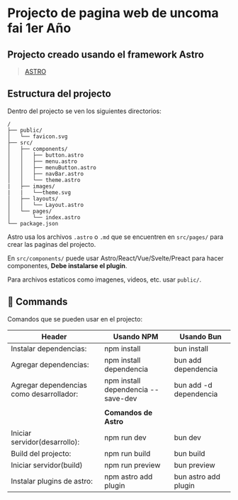 # Projecto de pagina web de uncoma fai 1er Año

## Projecto creado usando el framework Astro
> [ASTRO](https://astro.build/)

## Estructura del projecto

Dentro del projecto se ven los siguientes directorios:

```text
/
├── public/
│   └── favicon.svg
├── src/
│   ├── components/
│   │   ├── button.astro
│   │   ├── menu.astro
│   │   ├── menuButton.astro
│   │   ├── navBar.astro
│   │   └── theme.astro
|   ├── images/ 
|   |   └──theme.svg
│   ├── layouts/
│   │   └── Layout.astro
│   └── pages/
│       └── index.astro
└── package.json
```

Astro usa los archivos `.astro` o `.md` que se encuentren en `src/pages/` para crear las paginas del projecto.

En `src/components/` puede usar Astro/React/Vue/Svelte/Preact para hacer componentes, **Debe instalarse el plugin**.

Para archivos estaticos como imagenes, videos, etc. usar `public/`.

## 🧞 Commands

Comandos que se pueden usar en el projecto:

| Header | Usando NPM | Usando Bun |
| --- | --- | --- |
| Instalar dependencias: | npm install | bun install |
| Agregar dependencias: | npm install dependencia | bun add dependencia |
| Agregar dependencias como desarrollador: | npm install dependencia --save-dev | bun add -d dependencia |
|  |  |  |
|  | **Comandos de Astro** | |
| Iniciar servidor(desarrollo): | npm run dev | bun dev |
| Build del projecto: | npm run build | bun build |
| Iniciar servidor(build) | npm run preview | bun preview |
| Instalar plugins de astro: | npm astro add plugin | bun astro add plugin |
